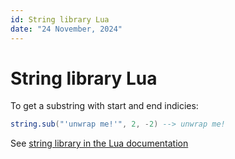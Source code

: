 ```yaml
---
id: String library Lua
date: "24 November, 2024"
---
```


# String library Lua

To get a substring with start and end indicies:
```lua
string.sub("'unwrap me!'", 2, -2) --> unwrap me!
```

See [string library in the Lua documentation](https://www.lua.org/pil/20.html)
